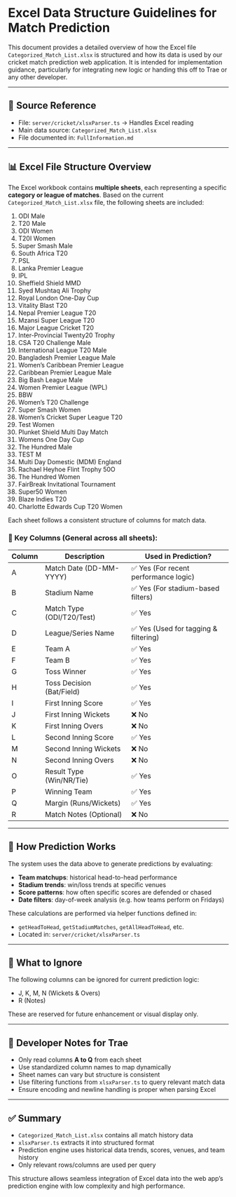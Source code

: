 # Excel Data Structure Guidelines for Match Prediction

This document provides a detailed overview of how the Excel file `Categorized_Match_List.xlsx` is structured and how its data is used by our cricket match prediction web application. It is intended for implementation guidance, particularly for integrating new logic or handing this off to Trae or any other developer.

---

## 🔗 Source Reference

* File: `server/cricket/xlsxParser.ts` → Handles Excel reading
* Main data source: `Categorized_Match_List.xlsx`
* File documented in: `FullInformation.md`

---

## 📊 Excel File Structure Overview

The Excel workbook contains **multiple sheets**, each representing a specific **category or league of matches**. Based on the current `Categorized_Match_List.xlsx` file, the following sheets are included:

1. ODI Male
2. T20 Male
3. ODI Women
4. T20I Women
5. Super Smash Male
6. South Africa T20
7. PSL
8. Lanka Premier League
9. IPL
10. Sheffield Shield MMD
11. Syed Mushtaq Ali Trophy
12. Royal London One-Day Cup
13. Vitality Blast T20
14. Nepal Premier League T20
15. Mzansi Super League T20
16. Major League Cricket T20
17. Inter-Provincial Twenty20 Trophy
18. CSA T20 Challenge Male
19. International League T20 Male
20. Bangladesh Premier League Male
21. Women’s Caribbean Premier League
22. Caribbean Premier League Male
23. Big Bash League Male
24. Women Premier League (WPL)
25. BBW
26. Women’s T20 Challenge
27. Super Smash Women
28. Women’s Cricket Super League T20
29. Test Women
30. Plunket Shield Multi Day Match
31. Womens One Day Cup
32. The Hundred Male
33. TEST M
34. Multi Day Domestic (MDM) England
35. Rachael Heyhoe Flint Trophy 50O
36. The Hundred Women
37. FairBreak Invitational Tournament
38. Super50 Women
39. Blaze Indies T20
40. Charlotte Edwards Cup T20 Women

Each sheet follows a consistent structure of columns for match data.

### 🧾 Key Columns (General across all sheets):

| Column | Description               | Used in Prediction?                  |
| ------ | ------------------------- | ------------------------------------ |
| A      | Match Date (DD-MM-YYYY)   | ✅ Yes (For recent performance logic) |
| B      | Stadium Name              | ✅ Yes (For stadium-based filters)    |
| C      | Match Type (ODI/T20/Test) | ✅ Yes                                |
| D      | League/Series Name        | ✅ Yes (Used for tagging & filtering) |
| E      | Team A                    | ✅ Yes                                |
| F      | Team B                    | ✅ Yes                                |
| G      | Toss Winner               | ✅ Yes                                |
| H      | Toss Decision (Bat/Field) | ✅ Yes                                |
| I      | First Inning Score        | ✅ Yes                                |
| J      | First Inning Wickets      | ❌ No                                 |
| K      | First Inning Overs        | ❌ No                                 |
| L      | Second Inning Score       | ✅ Yes                                |
| M      | Second Inning Wickets     | ❌ No                                 |
| N      | Second Inning Overs       | ❌ No                                 |
| O      | Result Type (Win/NR/Tie)  | ✅ Yes                                |
| P      | Winning Team              | ✅ Yes                                |
| Q      | Margin (Runs/Wickets)     | ✅ Yes                                |
| R      | Match Notes (Optional)    | ❌ No                                 |

---

## 🧠 How Prediction Works

The system uses the data above to generate predictions by evaluating:

* **Team matchups**: historical head-to-head performance
* **Stadium trends**: win/loss trends at specific venues
* **Score patterns**: how often specific scores are defended or chased
* **Date filters**: day-of-week analysis (e.g. how teams perform on Fridays)

These calculations are performed via helper functions defined in:

* `getHeadToHead`, `getStadiumMatches`, `getAllHeadToHead`, etc.
* Located in: `server/cricket/xlsxParser.ts`

---

## 📌 What to Ignore

The following columns can be ignored for current prediction logic:

* J, K, M, N (Wickets & Overs)
* R (Notes)

These are reserved for future enhancement or visual display only.

---

## 🔧 Developer Notes for Trae

* Only read columns **A to Q** from each sheet
* Use standardized column names to map dynamically
* Sheet names can vary but structure is consistent
* Use filtering functions from `xlsxParser.ts` to query relevant match data
* Ensure encoding and newline handling is proper when parsing Excel

---

## ✅ Summary

* `Categorized_Match_List.xlsx` contains all match history data
* `xlsxParser.ts` extracts it into structured format
* Prediction engine uses historical data trends, scores, venues, and team history
* Only relevant rows/columns are used per query

This structure allows seamless integration of Excel data into the web app’s prediction engine with low complexity and high performance.
